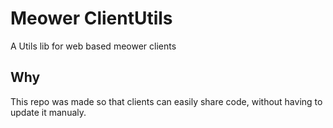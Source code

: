 # Meower ClientUtils

A Utils lib for web based meower clients

## Why

This repo was made so that clients can easily share code, without having to update it manualy.  